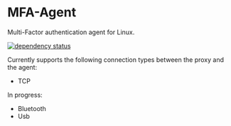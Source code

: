 # MFA-Agent
Multi-Factor authentication agent for Linux.

[![dependency status](https://deps.rs/repo/github/louib/mfa-agent/status.svg)](https://deps.rs/repo/github/louib/mfa-agent)

Currently supports the following connection types between the proxy and the agent:
* TCP

In progress:
* Bluetooth
* Usb
